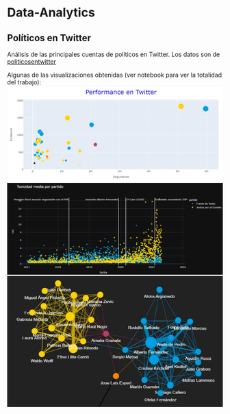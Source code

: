 # Data-Analytics


## Políticos en Twitter
Análisis de las principales cuentas de políticos en Twitter. Los datos son de [politicosentwitter](https://oderedes.shinyapps.io/politicosentwitter/)

Algunas de las visualizaciones obtenidas (ver notebook para ver la totalidad del trabajo):
![Alt text](https://raw.githubusercontent.com/riverofacundo/Data-analytics/main/1.jpg "Optional Title")
![Alt text](https://raw.githubusercontent.com/riverofacundo/Data-analytics/main/2.jpg "Optional Title")
![Alt text](https://raw.githubusercontent.com/riverofacundo/Data-analytics/main/3.jpg "Optional Title")

